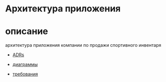 # Архитектура приложения
# описание
архитектура приложения компании по продажи спортивного инвентаря

* [ADRs](ADRs)

* [диаграммы](diagrams)

* [требования](requirements)
